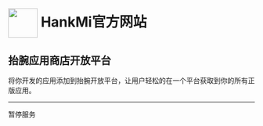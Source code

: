 # [<img src="https://www.hankmi.com/favicon.ico" width="60" height="60" align="center" />](https://www.hankmi.com) HankMi官方网站
## 抬腕应用商店开放平台
将你开发的应用添加到抬腕开放平台，让用户轻松的在一个平台获取到你的所有正版应用。  
  
***

暂停服务
